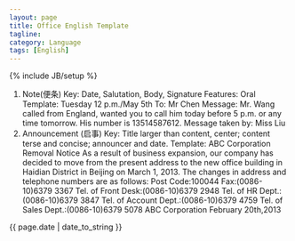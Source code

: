 ```yaml
---
layout: page
title: Office English Template
tagline: 
category: Language
tags: [English]
---
```

{% include JB/setup %}


 1. Note(便条)
 Key: Date, Salutation, Body, Signature
 Features: Oral
 Template:
                                                                           Tuesday 12 p.m./May 5th
 To: Mr Chen
 Message:
     Mr. Wang called from England, wanted you to call him today before 5 p.m. or any time tomorrow.
 His number is 13514587612.
                                                                        Message taken by: Miss Liu
 2. Announcement (启事)
 Key: Title larger than content, center; content terse and concise; announcer and date.
 Template:
                                   ABC Corporation Removal Notice 
     As a result of business expansion, our company has decided to move from the present address to
 the new office building in Haidian District in Beijing on March 1, 2013. The changes in address and
 telephone numbers are as follows:
    Post Code:100044
    Fax:(0086-10)6379 3367
    Tel. of Front Desk:(0086-10)6379 2948
    Tel. of HR Dept.:(0086-10)6379 3847
    Tel. of Account Dept.:(0086-10)6379 4759
    Tel. of Sales Dept.:(0086-10)6379 5078
                                                                                    ABC Corporation
                                                                                 February 20th,2013
    


<p>{{ page.date | date_to_string }}</p> 
